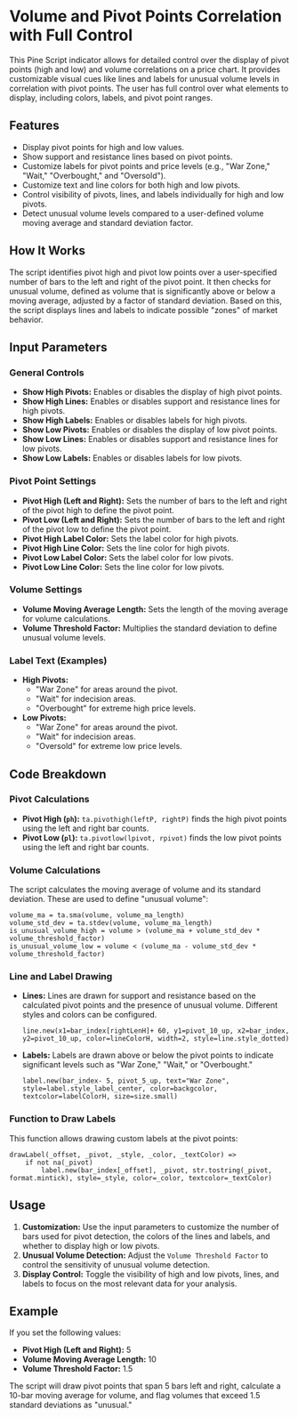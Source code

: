 
# Volume and Pivot Points Correlation with Full Control

This Pine Script indicator allows for detailed control over the display of pivot points (high and low) and volume correlations on a price chart. It provides customizable visual cues like lines and labels for unusual volume levels in correlation with pivot points. The user has full control over what elements to display, including colors, labels, and pivot point ranges.

## Features
- Display pivot points for high and low values.
- Show support and resistance lines based on pivot points.
- Customize labels for pivot points and price levels (e.g., "War Zone," "Wait," "Overbought," and "Oversold").
- Customize text and line colors for both high and low pivots.
- Control visibility of pivots, lines, and labels individually for high and low pivots.
- Detect unusual volume levels compared to a user-defined volume moving average and standard deviation factor.

## How It Works

The script identifies pivot high and pivot low points over a user-specified number of bars to the left and right of the pivot point. It then checks for unusual volume, defined as volume that is significantly above or below a moving average, adjusted by a factor of standard deviation. Based on this, the script displays lines and labels to indicate possible "zones" of market behavior.

## Input Parameters

### General Controls
- **Show High Pivots:** Enables or disables the display of high pivot points.
- **Show High Lines:** Enables or disables support and resistance lines for high pivots.
- **Show High Labels:** Enables or disables labels for high pivots.
- **Show Low Pivots:** Enables or disables the display of low pivot points.
- **Show Low Lines:** Enables or disables support and resistance lines for low pivots.
- **Show Low Labels:** Enables or disables labels for low pivots.

### Pivot Point Settings
- **Pivot High (Left and Right):** Sets the number of bars to the left and right of the pivot high to define the pivot point.
- **Pivot Low (Left and Right):** Sets the number of bars to the left and right of the pivot low to define the pivot point.
- **Pivot High Label Color:** Sets the label color for high pivots.
- **Pivot High Line Color:** Sets the line color for high pivots.
- **Pivot Low Label Color:** Sets the label color for low pivots.
- **Pivot Low Line Color:** Sets the line color for low pivots.

### Volume Settings
- **Volume Moving Average Length:** Sets the length of the moving average for volume calculations.
- **Volume Threshold Factor:** Multiplies the standard deviation to define unusual volume levels.

### Label Text (Examples)
- **High Pivots:**
  - "War Zone" for areas around the pivot.
  - "Wait" for indecision areas.
  - "Overbought" for extreme high price levels.
- **Low Pivots:**
  - "War Zone" for areas around the pivot.
  - "Wait" for indecision areas.
  - "Oversold" for extreme low price levels.

## Code Breakdown

### Pivot Calculations

- **Pivot High (`ph`):** `ta.pivothigh(leftP, rightP)` finds the high pivot points using the left and right bar counts.
- **Pivot Low (`pl`):** `ta.pivotlow(lpivot, rpivot)` finds the low pivot points using the left and right bar counts.

### Volume Calculations

The script calculates the moving average of volume and its standard deviation. These are used to define "unusual volume":
```pinescript
volume_ma = ta.sma(volume, volume_ma_length)
volume_std_dev = ta.stdev(volume, volume_ma_length)
is_unusual_volume_high = volume > (volume_ma + volume_std_dev * volume_threshold_factor)
is_unusual_volume_low = volume < (volume_ma - volume_std_dev * volume_threshold_factor)
```

### Line and Label Drawing

- **Lines:** Lines are drawn for support and resistance based on the calculated pivot points and the presence of unusual volume. Different styles and colors can be configured.
  ```pinescript
  line.new(x1=bar_index[rightLenH]+ 60, y1=pivot_10_up, x2=bar_index, y2=pivot_10_up, color=lineColorH, width=2, style=line.style_dotted)
  ```

- **Labels:** Labels are drawn above or below the pivot points to indicate significant levels such as "War Zone," "Wait," or "Overbought."
  ```pinescript
  label.new(bar_index- 5, pivot_5_up, text="War Zone", style=label.style_label_center, color=backgcolor, textcolor=labelColorH, size=size.small)
  ```

### Function to Draw Labels

This function allows drawing custom labels at the pivot points:
```pinescript
drawLabel(_offset, _pivot, _style, _color, _textColor) =>
    if not na(_pivot)
        label.new(bar_index[_offset], _pivot, str.tostring(_pivot, format.mintick), style=_style, color=_color, textcolor=_textColor)
```

## Usage

1. **Customization:** Use the input parameters to customize the number of bars used for pivot detection, the colors of the lines and labels, and whether to display high or low pivots.
2. **Unusual Volume Detection:** Adjust the `Volume Threshold Factor` to control the sensitivity of unusual volume detection.
3. **Display Control:** Toggle the visibility of high and low pivots, lines, and labels to focus on the most relevant data for your analysis.

## Example

If you set the following values:
- **Pivot High (Left and Right):** 5
- **Volume Moving Average Length:** 10
- **Volume Threshold Factor:** 1.5

The script will draw pivot points that span 5 bars left and right, calculate a 10-bar moving average for volume, and flag volumes that exceed 1.5 standard deviations as "unusual."

